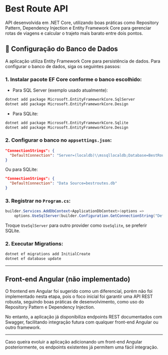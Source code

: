 ﻿# Best Route API

API desenvolvida em .NET Core, utilizando boas práticas como Repository Pattern, Dependency Injection e Entity Framework Core para gerenciar rotas de viagens e calcular o trajeto mais barato entre dois pontos.

## 📌 Configuração do Banco de Dados

A aplicação utiliza Entity Framework Core para persistência de dados. Para configurar o banco de dados, siga os seguintes passos:

### 1. Instalar pacote EF Core conforme o banco escolhido:

- Para SQL Server (exemplo usado atualmente):
```bash
dotnet add package Microsoft.EntityFrameworkCore.SqlServer
dotnet add package Microsoft.EntityFrameworkCore.Design
```


- Para SQLite:
```bash
dotnet add package Microsoft.EntityFrameworkCore.Sqlite
dotnet add package Microsoft.EntityFrameworkCore.Design
```

### 2. Configurar o banco no `appsettings.json`:

```json
"ConnectionStrings": {
  "DefaultConnection": "Server=(localdb)\\mssqllocaldb;Database=BestRouteDb;Trusted_Connection=True;"
}
```

Ou para SQLite:

```json
"ConnectionStrings": {
  "DefaultConnection": "Data Source=bestroutes.db"
}
```

### 3. Registrar no `Program.cs`:

```csharp
builder.Services.AddDbContext<ApplicationDbContext>(options =>
    options.UseSqlServer(builder.Configuration.GetConnectionString("DefaultConnection")));
```

Troque `UseSqlServer` para outro provider como `UseSqlite`, se preferir SQLite.

### 2. Executar Migrations:
```bash
dotnet ef migrations add InitialCreate
dotnet ef database update
```

---

## Front-end Angular (não implementado)

O frontend em Angular foi sugerido como um diferencial, porém não foi implementado nesta etapa, pois o foco inicial foi garantir uma API REST robusta, seguindo boas práticas de desenvolvimento, como uso do Repository Pattern e Dependency Injection. 

No entanto, a aplicação já disponibiliza endpoints REST documentados com Swagger, facilitando integração futura com qualquer front-end Angular ou outro framework.

---

Caso queira evoluir a aplicação adicionando um front-end Angular posteriormente, os endpoints existentes já permitem uma fácil integração.
